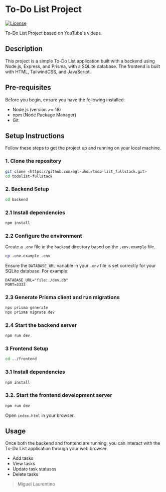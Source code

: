 # To-Do List Project

[![License](https://img.shields.io/badge/License-BSD_3--Clause-blue.svg)](./LICENSE)

To-Do List Project based on YouTube's videos.

## Description

This project is a simple To-Do List application built with a backend using Node.js, Express, and Prisma, with a SQLite database. The frontend is built with HTML, TailwindCSS, and JavaScript.

## Pre-requisites

Before you begin, ensure you have the following installed:

*   Node.js (version >= 18)
*   npm (Node Package Manager)
*   Git

## Setup Instructions

Follow these steps to get the project up and running on your local machine.

### 1. Clone the repository

```bash
git clone <https://github.com/mgl-uhou/todo-list_fullstack.git>
cd todolist-fullstack
```

### 2. Backend Setup

```bash
cd backend
```

### 2.1 Install dependencies

```bash
npm install
```

### 2.2 Configure the environment

Create a `.env` file in the `backend` directory based on the `.env.example` file.
```bash
cp .env.example .env
```

Ensure the `DATABASE_URL` variable in your `.env` file is set correctly for your SQLite database. For example:

```
DATABASE_URL="file:./dev.db"
PORT=3333
```

### 2.3 Generate Prisma client and run migrations

```bash
npx prisma generate
npx prisma migrate dev
```

### 2.4 Start the backend server

```bash
npm run dev
```

### 3 Frontend Setup

```bash
cd ../frontend
```

### 3.1 Install dependencies

```bash
npm install
```

### 3.2. Start the frontend development server

```bash
npm run dev
```

Open `index.html` in your browser.

## Usage

Once both the backend and frontend are running, you can interact with the To-Do List application through your web browser.

- Add tasks
- View tasks
- Update task statuses
- Delete tasks

> Miguel Laurentino